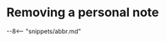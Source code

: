 <!-- SPDX-License-Identifier: CC-BY-4.0 -->
<!-- Copyright Contributors to the ODPi Egeria project. -->

# Removing a personal note


--8<-- "snippets/abbr.md"
